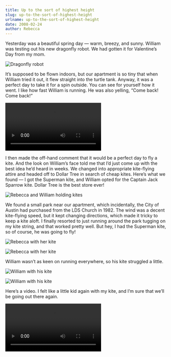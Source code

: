 ```yaml
---
title: Up to the sort of highest height
slug: up-to-the-sort-of-highest-height
urlname: up-to-the-sort-of-highest-height
date: 2008-02-24
author: Rebecca
---
```

Yesterday was a beautiful spring day &mdash; warm, breezy, and sunny. William
was testing out his new dragonfly robot. We had gotten it for Valentine&#x02bc;s
Day from my mom.

![Dragonfly robot][a]

[a]: {static}/images/2008-02-14-dragonfly.jpg

It&#x02bc;s supposed to be flown indoors, but our apartment is so tiny that when
William tried it out, it flew straight into the turtle tank. Anyway, it was a
perfect day to take it for a spin outside. You can see for yourself how it went.
I like how fast William is running. He was also yelling, &ldquo;Come back! Come
back!&rdquo;

<video controls preload="metadata"><source src="{static}/images/2008-02-23-dragonfly.mp4"></video>

I then made the off-hand comment that it would be a perfect day to fly a kite.
And the look on William&#x02bc;s face told me that I&#x02bc;d just come up with
the best idea he&#x02bc;d heard in weeks. We changed into appropriate
kite-flying attire and headed off to Dollar Tree in search of cheap kites.
Here&#x02bc;s what we found &mdash; I got the Superman kite, and William opted
for the Captain Jack Sparrow kite. Dollar Tree is the best store ever!

![Rebecca and William holding kites][b]

[b]: {static}/images/2008-02-23-kites-01.jpg

We found a small park near our apartment, which incidentally, the City of Austin
had purchased from the LDS Church in 1982. The wind was a decent kite-flying
speed, but it kept changing directions, which made it tricky to keep a kite
aloft. I finally resorted to just running around the park tugging on my kite
string, and that worked pretty well. But hey, I had the Superman kite, so of
course, he was going to fly!

![Rebecca with her kite][c]

[c]: {static}/images/2008-02-23-kites-02.jpg

![Rebecca with her kite][d]

[d]: {static}/images/2008-02-23-kites-03.jpg

William wasn&#x02bc;t as keen on running everywhere, so his kite struggled a
little.

![William with his kite][e]

[e]: {static}/images/2008-02-23-kites-04.jpg

![William with his kite][f]

[f]: {static}/images/2008-02-23-kites-05.jpg

Here&#x02bc;s a video. I felt like a little kid again with my kite, and
I&#x02bc;m sure that we&#x02bc;ll be going out there again.

<video control preload="metadata"><source src="{static}/images/2008-02-23-kite.mp4"></video>
